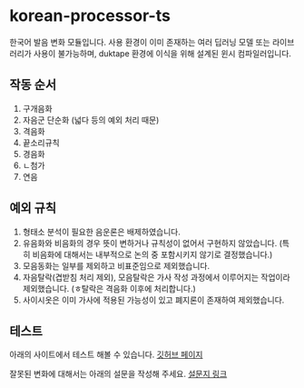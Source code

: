 # korean-processor-ts
한국어 발음 변화 모듈입니다.
사용 환경이 이미 존재하는 여러 딥러닝 모델 또는 라이브러리가 사용이 불가능하며, duktape 환경에 이식을 위해 설계된 윈시 컴파일러입니다.

## 작동 순서
1. 구개음화
2. 자음군 단순화 (넓다 등의 예외 처리 때문)
3. 격음화
4. 끝소리규칙
5. 경음화
6. ㄴ첨가
7. 연음

## 예외 규칙
1. 형태소 분석이 필요한 음운론은 배제하였습니다.
2. 유음화와 비음화의 경우 뜻이 변하거나 규칙성이 없어서 구현하지 않았습니다. (특히 비음화에 대해서는 내부적으로 논의 중 포함시키지 않기로 결정했습니다.)
3. 모음동화는 일부를 제외하고 비표준임으로 제외했습니다.
4. 자음탈락(겹받침 처리 제외), 모음탈락은 가사 작성 과정에서 이루어지는 작업이라 제외했습니다. (ㅎ탈락은 격음화 이후에 처리합니다.)
5. 사이시옷은 이미 가사에 적용된 가능성이 있고 폐지론이 존재하여 제외했습니다.

## 테스트
아래의 사이트에서 테스트 해볼 수 있습니다.
[깃허브 페이지](https://crlotwhite.github.io/korean_phonology_test/)

잘못된 변화에 대해서는 아래의 설문을 작성해 주세요.
[설문지 링크](https://forms.gle/CED7jbhEpytzHAoF6)